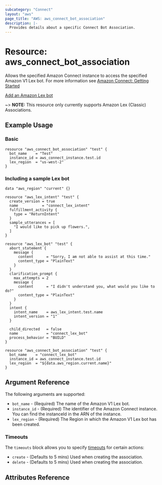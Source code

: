 ```yaml
---
subcategory: "Connect"
layout: "aws"
page_title: "AWS: aws_connect_bot_association"
description: |-
  Provides details about a specific Connect Bot Association.
---
```


# Resource: aws_connect_bot_association

Allows the specified Amazon Connect instance to access the specified Amazon V1 Lex bot. For more information see
[Amazon Connect: Getting Started](https://docs.aws.amazon.com/connect/latest/adminguide/amazon-connect-get-started.html)

[Add an Amazon Lex bot](https://docs.aws.amazon.com/connect/latest/adminguide/amazon-lex.html)

~> **NOTE:** This resource only currently supports Amazon Lex (Classic) Associations.

## Example Usage
### Basic
```hcl
resource "aws_connect_bot_association" "test" {
  bot_name    = "Test"
  instance_id = aws_connect_instance.test.id
  lex_region  = "us-west-2"
}
```

### Including a sample Lex bot

```hcl
data "aws_region" "current" {}

resource "aws_lex_intent" "test" {
  create_version = true
  name           = "connect_lex_intent"
  fulfillment_activity {
    type = "ReturnIntent"
  }
  sample_utterances = [
    "I would like to pick up flowers.",
  ]
}

resource "aws_lex_bot" "test" {
  abort_statement {
    message {
      content      = "Sorry, I am not able to assist at this time."
      content_type = "PlainText"
    }
  }
  clarification_prompt {
    max_attempts = 2
    message {
      content      = "I didn't understand you, what would you like to do?"
      content_type = "PlainText"
    }
  }
  intent {
    intent_name    = aws_lex_intent.test.name
    intent_version = "1"
  }

  child_directed   = false
  name             = "connect_lex_bot"
  process_behavior = "BUILD"
}

resource "aws_connect_bot_association" "test" {
  bot_name    = "connect_lex_bot"
  instance_id = aws_connect_instance.test.id
  lex_region  = "${data.aws_region.current.name}"
}
```
## Argument Reference

The following arguments are supported:
* `bot_name` - (Required) The name of the Amazon V1 Lex bot.
* `instance_id` - (Required) The identifier of the Amazon Connect instance. You can find the instanceId in the ARN of the instance.
* `lex_region` - (Required) The Region in which the Amazon V1 Lex bot has been created.

### Timeouts

The `timeouts` block allows you to specify [timeouts](https://www.terraform.io/docs/configuration/resources.html#timeouts) for certain actions:

* `create` - (Defaults to 5 mins) Used when creating the association.
* `delete` - (Defaults to 5 mins) Used when creating the association.

## Attributes Reference

